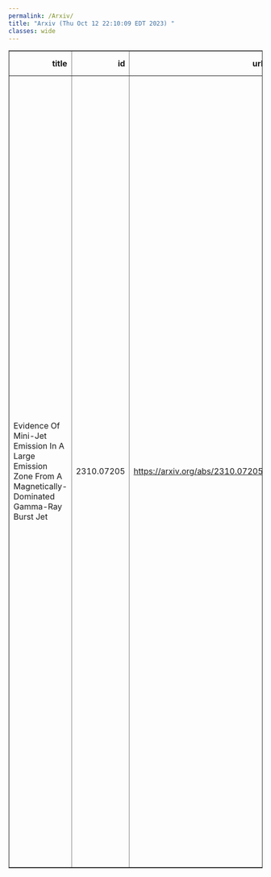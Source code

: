 ```yaml
---
permalink: /Arxiv/
title: "Arxiv (Thu Oct 12 22:10:09 EDT 2023) "
classes: wide
---
```

<table border="1" class="dataframe">
  <thead>
    <tr style="text-align: right;">
      <th>title</th>
      <th>id</th>
      <th>url</th>
      <th>authors</th>
      <th>Local Authors</th>
    </tr>
  </thead>
  <tbody>
    <tr>
      <td>Evidence Of Mini-Jet Emission In A Large Emission Zone From A   Magnetically-Dominated Gamma-Ray Burst Jet</td>
      <td>2310.07205</td>
      <td><a href="https://arxiv.org/abs/2310.07205" target="_blank">https://arxiv.org/abs/2310.07205</a></td>
      <td>S. -X. Yi, C. -W. Wang, B. Zhang, S. -L. Xiong, S. -N. Zhang, W. -J. Tan, J. -C. Liu, W. -C. Xue, Y. -Q. Zhang, C. Zheng, R. Moradi, Y. Wang, P. Zhang, Z. -H. An, C. Cai, P. -Y. Feng, K. Gong, D. -Y. Guo, Y. Huang, B. Li, X. -B. Li, X. -Q. Li, X. -J. Liu, Y. -Q. Liu, X. Ma, W. -X. Peng, R. Qiao, L. -M. Song, J. Wang, P. Wang, Y. Wang, X. -Y. Wen, S. Xiao, Y. -B. Xu, S. Yang, Q. -B. Yi, D. -L. Zhang, F. Zhang, H. -M. Zhang, J. -P. Zhang, Z. Zhang, X. -Y. Zhao, Y. Zhao, S. -J. Zheng</td>
      <td>Ji Wang</td>
    </tr>
  </tbody>
</table>